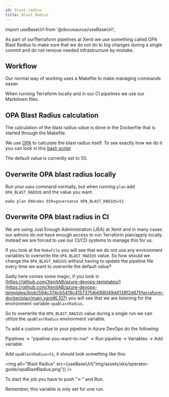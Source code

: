 ```yaml
---
id: blast-radius
title: Blast Radius
---
```


import useBaseUrl from '@docusaurus/useBaseUrl';

As part of ourTterraform pipelines at Xenit we use something called OPA Blast Radius to make sure that we do not do to big changes during a single commit and do not remove needed infrastructure by mistake.

## Workflow

Our normal way of working uses a Makefile to make managing commands easier.

When running Terraform locally and in our CI pipelines we use our Markdown files.

## OPA Blast Radius calculation

The calculation of the blast radius value is done in the Dockerfile that is started through the Makefile.

We use [OPA](https://www.openpolicyagent.org/) to calculate the blast radius itself.
To see exactly how we do it you can look in this [bash script](https://github.com/XenitAB/github-actions/blob/main/docker/terraform.sh)

The default value is currently set to 50.

## Overwrite OPA blast radius locally

Run your `make` command normally, but when running `plan` add `OPA_BLAST_RADIUS` and the value you want.

```shell
make plan ENV=dev DIR=governance OPA_BLAST_RADIUS=51
```

## Overwrite OPA blast radius in CI

We are using Just Enough Administration (JEA) at Xenit and in many cases our admins do not have enough access to run Terraform plan/apply locally.
Instead we are forced to use our CI/CD systems to manage this for us.

If you look at the `Makefile` you will see that we do not use any environment variables to overwrite the `OPA_BLAST_RADIUS` value.
So how should we change the `OPA_BLAST_RADIUS` without having to update the pipeline file every time we want to overwrite the default value?

Sadly here comes some magic, if you look in [https://github.com/XenitAB/azure-devops-templates/](https://github.com/XenitAB/azure-devops-templates/blob/594c374cb5418c415737fdb688049d4138f2d67f/terraform-docker/plan/main.yaml#L107)
you will see that we are listening for the environment variable `opaBlastRadius`.

So to overwrite the `OPA_BLAST_RADIUS` value during a single run we can utilize the `opaBlastRadius` environment variable.

To add a custom value to your pipeline in Azure DevOps do the following:

Pipelines -> "pipeline-you-want-to-run" -> Run pipeline -> Variables -> Add variable

Add `opaBlastRadius=51`, it should look something like this:

<img alt="Blast Radius" src={useBaseUrl("img/assets/xks/operator-guide/opaBlastRadius.png")} />

To start the job you have to push "<-" and Run.

Remember, this variable is only set for one run.
